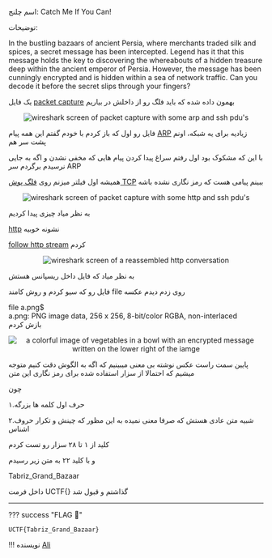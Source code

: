 اسم چلنج:
Catch Me If You Can!

توضیحات:


<div style="text-align: left">
In the bustling bazaars of ancient Persia, where merchants traded silk and spices, a secret message has been intercepted. Legend has it that this message holds the key to discovering the whereabouts of a hidden treasure deep within the ancient emperor of Persia. However, the message has been cunningly encrypted and is hidden within a sea of network traffic. Can you decode it before the secret slips through your fingers?
</div>

یک فایل [packet capture](https://en.wikipedia.org/wiki/Pcap) بهمون داده شده که باید فلگ رو از داخلش در بیاریم
<p align="center">
<img src="https://catch-me-if-you-can-files/1_many_arps.png" alt="wireshark screen of packet capture with some arp and ssh pdu's "> 
</p>


فایل رو اول که باز کردم با خودم گفتم این همه پیام [ARP](https://en.wikipedia.org/wiki/Address_Resolution_Protocol) زیادیه برای یه شبکه، اونم پشت سر هم

 با این که مشکوک بود اول رفتم سراغ پیدا کردن پیام هایی که مخفی نشدن و اگه به جایی نرسیدم برگردم سر ARP

همیشه اول فیلتر میزنم روی [فلگ پوش TCP](https://datatracker.ietf.org/doc/html/rfc9293#section-3.1-6.14.2.10.1) ببینم پیامی هست که رمز نگاری نشده باشه
<p align="center">
<img src="https://catch-me-if-you-can-files/2_http.png" alt="wireshark screen of packet capture with some http and ssh pdu's "> 
</p>
به نظر میاد چیزی پیدا کردیم

[http](https://en.wikipedia.org/wiki/HTTP)
نشونه خوبیه

[follow http stream](https://www.wireshark.org/docs/wsug_html_chunked/ChAdvFollowStreamSection.html)
کردم
<p align="center">
 <img src="https://catch-me-if-you-can-files/3_follow_http.png" alt="wireshark screen of a reassembled http conversation"> 
</p>

به نظر میاد که فایل داخل ریسپانس هستش

فایل رو که سیو کردم و روش کامند 
file
روی زدم دیدم عکسه
<div style="text-align: left">
file a.png$
</div>
<div style="text-align: left">
a.png: PNG image data, 256 x 256, 8-bit/color RGBA, non-interlaced
</div>
بازش کردم 
<p align="center">
<img src="https://catch-me-if-you-can-files/secret.png" alt="a colorful image of vegetables in a bowl with an encrypted message written on the lower right of the iamge "> 
</p>
پایین سمت راست عکس نوشته بی معنی میبینیم که اگه به الگوش دقت کنیم متوجه میشیم که احتمالا از سزار استفاده شده برای رمز نگاری این متن

چون

۱.حرف اول کلمه ها بزرگه 

۲.شبیه متن عادی هستش که صرفا معنی نمیده به این مظور که چینش و تکرار حروف اشناس

کلید از ۱ تا ۲۸ سزار رو تست کردم

و با کلید ۲۲ به متن زیر رسیدم

Tabriz_Grand_Bazaar

داخل فرمت 
UCTF{}
گذاشتم و قبول شد

---
??? success "FLAG :triangular_flag_on_post:"
    <div>`UCTF{Tabriz_Grand_Bazaar}`</div>

!!! نویسنده
    [Ali](https://github.com/AliGhaffarian)


